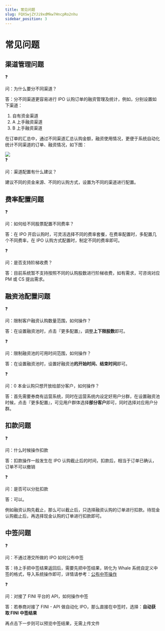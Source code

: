 ```yaml
---
title: 常见问题
slug: FQXSwjZYJi9xdMkw7HncpRo2nhu
sidebar_position: 3
---
```



# 常见问题

## 渠道管理问题

<div class="callout callout-bg-2 callout-border-2">
<div class='callout-emoji'>❓</div>
<p>问：为什么要分不同渠道？</p>
</div>

答：分不同渠道更容易进行 IPO 认购订单的融资管理及统计，例如，分别设置如下渠道：

1. 自有资金渠道
2. A 上手融资渠道
3. B 上手融资渠道

在订单的汇总中，通过不同渠道汇总认购金额，融资使用情况，更便于系统自动化统计不同渠道的订单、融资情况，如下图：

<img src="/assets/R6jIbK3Peo8AQLx8WyOcBMl2nve.png" src-width="3612" src-height="592" align="center"/>

<div class="callout callout-bg-2 callout-border-2">
<div class='callout-emoji'>❓</div>
<p>问：渠道配置有什么建议？</p>
</div>

建议不同的资金来源、不同的认购方式，设置为不同的渠道进行配置。

## 费率配置问题

<div class="callout callout-bg-2 callout-border-2">
<div class='callout-emoji'>❓</div>
<p>问：如何给不同股票配置不同费率？</p>
</div>

答：在 IPO 开启认购时，可灵活选择不同的费率套餐，在费率配置时，多配置几个不同费率，在 IPO 认购方式配置时，制定不同的费率即可。

<div class="callout callout-bg-2 callout-border-2">
<div class='callout-emoji'>❓</div>
<p>问：是否支持阶梯收费？</p>
</div>

答：目前系统暂不支持按照不同的认购股数进行阶梯收费，如有需求，可咨询对应 PM 或 CS 提出需求。

## 融资池配置问题

<div class="callout callout-bg-2 callout-border-2">
<div class='callout-emoji'>❓</div>
<p>问：限制客户融资认购数量范围，如何操作？</p>
</div>

答：在设置融资池时，点击『更多配置』，调整<b>上下限股数</b>即可。

<div class="callout callout-bg-2 callout-border-2">
<div class='callout-emoji'>❓</div>
<p>问：限制融资池的可用时间范围，如何操作？</p>
</div>

答：在设置融资池时，设置好融资池<b>的开始时间、结束时间</b>即可。

<div class="callout callout-bg-2 callout-border-2">
<div class='callout-emoji'>❓</div>
<p>问：0 本金认购只想开放给部分客户，如何操作？</p>
</div>

答：首先需要券商有运营系统，同时在运营系统内设定好用户分群，在设置融资池时候，点击『更多配置』，可见用户群体选择<b>部分客户</b>即可，同时选择对应用户分群。

## 扣款问题

<div class="callout callout-bg-2 callout-border-2">
<div class='callout-emoji'>❓</div>
<p>问：什么时候操作扣款</p>
</div>

答：扣款操作一般发生在 IPO 认购截止后的时间，扣款后，相当于订单已确认，订单不可以撤销

<div class="callout callout-bg-2 callout-border-2">
<div class='callout-emoji'>❓</div>
<p>问：是否可以分批扣款</p>
</div>

答：可以。

例如融资认购先截止，那么可以截止后，只选择融资认购的订单进行扣款。待现金认购截止后，再选择现金认购的订单进行扣款即可。

## 中签问题

<div class="callout callout-bg-2 callout-border-2">
<div class='callout-emoji'>❓</div>
<p>问：不通过港交所做的 IPO 如何公布中签</p>
</div>

答：待上手把中签结果返回后，需要先把中签结果，转化为 Whale 系统自定义中签的格式，导入系统操作即可，详情请参考：[公布中签操作](https://longbridge.feishu.cn/wiki/CfQ1wR31ViDOdJkaiB0cs1ipnJf)

<div class="callout callout-bg-2 callout-border-2">
<div class='callout-emoji'>❓</div>
<p>问：对接了 FINI 平台的 API，如何操作中签</p>
</div>

答：若券商对接了 FINI - API 做自动化 IPO，那么直接在中签时，选择：<b>自动获取 FINI 中签结果</b>

再点击下一步则可以预览中签结果，无需上传文件

